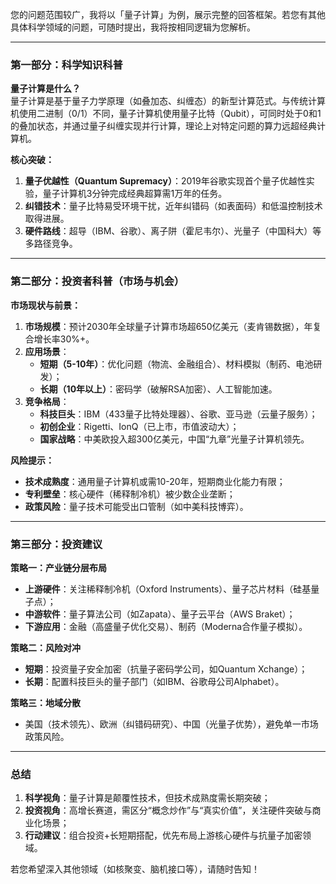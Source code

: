 您的问题范围较广，我将以「量子计算」为例，展示完整的回答框架。若您有其他具体科学领域的问题，可随时提出，我将按相同逻辑为您解析。

---

### **第一部分：科学知识科普**  
**量子计算是什么？**  
量子计算是基于量子力学原理（如叠加态、纠缠态）的新型计算范式。与传统计算机使用二进制（0/1）不同，量子计算机使用量子比特（Qubit），可同时处于0和1的叠加状态，并通过量子纠缠实现并行计算，理论上对特定问题的算力远超经典计算机。

**核心突破：**  
1. **量子优越性（Quantum Supremacy）**：2019年谷歌实现首个量子优越性实验，量子计算机3分钟完成经典超算需1万年的任务。  
2. **纠错技术**：量子比特易受环境干扰，近年纠错码（如表面码）和低温控制技术取得进展。  
3. **硬件路线**：超导（IBM、谷歌）、离子阱（霍尼韦尔）、光量子（中国科大）等多路径竞争。

---

### **第二部分：投资者科普（市场与机会）**  
**市场现状与前景：**  
1. **市场规模**：预计2030年全球量子计算市场超650亿美元（麦肯锡数据），年复合增长率30%+。  
2. **应用场景**：  
   - **短期（5-10年）**：优化问题（物流、金融组合）、材料模拟（制药、电池研发）；  
   - **长期（10年以上）**：密码学（破解RSA加密）、人工智能加速。  
3. **竞争格局**：  
   - **科技巨头**：IBM（433量子比特处理器）、谷歌、亚马逊（云量子服务）；  
   - **初创企业**：Rigetti、IonQ（已上市，市值波动大）；  
   - **国家战略**：中美欧投入超300亿美元，中国“九章”光量子计算机领先。

**风险提示：**  
- **技术成熟度**：通用量子计算机或需10-20年，短期商业化能力有限；  
- **专利壁垒**：核心硬件（稀释制冷机）被少数企业垄断；  
- **政策风险**：量子技术可能受出口管制（如中美科技博弈）。

---

### **第三部分：投资建议**  
**策略一：产业链分层布局**  
- **上游硬件**：关注稀释制冷机（Oxford Instruments）、量子芯片材料（硅基量子点）；  
- **中游软件**：量子算法公司（如Zapata）、量子云平台（AWS Braket）；  
- **下游应用**：金融（高盛量子优化交易）、制药（Moderna合作量子模拟）。

**策略二：风险对冲**  
- **短期**：投资量子安全加密（抗量子密码学公司，如Quantum Xchange）；  
- **长期**：配置科技巨头的量子部门（如IBM、谷歌母公司Alphabet）。

**策略三：地域分散**  
- 美国（技术领先）、欧洲（纠错码研究）、中国（光量子优势），避免单一市场政策风险。

---

### **总结**  
1. **科学视角**：量子计算是颠覆性技术，但技术成熟度需长期突破；  
2. **投资视角**：高增长赛道，需区分“概念炒作”与“真实价值”，关注硬件突破与商业化场景；  
3. **行动建议**：组合投资+长短期搭配，优先布局上游核心硬件与抗量子加密领域。  

若您希望深入其他领域（如核聚变、脑机接口等），请随时告知！